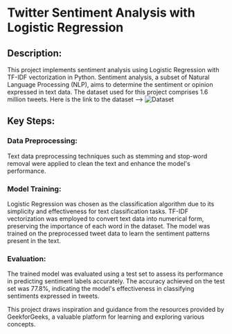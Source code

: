 # Twitter Sentiment Analysis with Logistic Regression

## Description:

This project implements sentiment analysis using Logistic Regression with TF-IDF vectorization in Python. Sentiment analysis, a subset of Natural Language Processing (NLP), aims to determine the sentiment or opinion expressed in text data. The dataset used for this project comprises 1.6 million tweets. Here is the link to the dataset --> ![Dataset](https://www.kaggle.com/datasets/kazanova/sentiment140)

## Key Steps:

### Data Preprocessing:
Text data preprocessing techniques such as stemming and stop-word removal were applied to clean the text and enhance the model's performance.

### Model Training:
Logistic Regression was chosen as the classification algorithm due to its simplicity and effectiveness for text classification tasks.
TF-IDF vectorization was employed to convert text data into numerical form, preserving the importance of each word in the dataset.
The model was trained on the preprocessed tweet data to learn the sentiment patterns present in the text.

### Evaluation:
The trained model was evaluated using a test set to assess its performance in predicting sentiment labels accurately.
The accuracy achieved on the test set was 77.8%, indicating the model's effectiveness in classifying sentiments expressed in tweets.



This project draws inspiration and guidance from the resources provided by GeekforGeeks, a valuable platform for learning and exploring various concepts.
